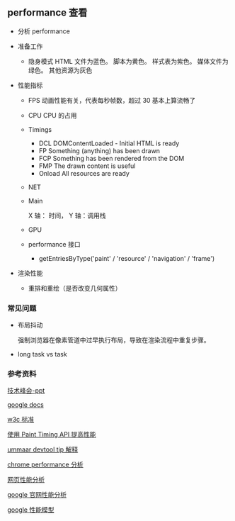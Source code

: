 ## performance 查看

- 分析 performance

- 准备工作

  - 隐身模式
    HTML 文件为蓝色。
    脚本为黄色。
    样式表为紫色。
    媒体文件为绿色。
    其他资源为灰色

- 性能指标

  - FPS 动画性能有关，代表每秒帧数，超过 30 基本上算流畅了

  - CPU CPU 的占用

  - Timings

    - DCL DOMContentLoaded - Initial HTML is ready
    - FP Something (anything) has been drawn
    - FCP Something has been rendered from the DOM
    - FMP The drawn content is useful
    - Onload All resources are ready

  - NET

  - Main

    X 轴： 时间， Y 轴：调用栈

  - GPU

  - performance 接口

    - getEntriesByType('paint' / 'resource' / 'navigation' / 'frame')

- 渲染性能

  - 重排和重绘（是否改变几何属性）

### 常见问题

- 布局抖动

  强制浏览器在像素管道中过早执行布局，导致在渲染流程中重复步骤。

- long task vs task

### 参考资料

[技术峰会-ppt](https://ppt.baomitu.com/d/fbd4a5f5)

[google docs](https://docs.google.com/document/d/1BR94tJdZLsin5poeet0XoTW60M0SjvOJQttKT-JK8HI/view#)

[w3c 标准](https://w3c.github.io/paint-timing/#first-contentful-paint)

[使用 Paint Timing API 提高性能](https://zhuanlan.zhihu.com/p/30389490)

[ummaar devtool tip 解释](https://umaar.com/dev-tips/195-updated-paint-markers/)

[chrome performance 分析](https://www.jianshu.com/p/d8795ff8e079)

[网页性能分析](https://www.jianshu.com/p/d8795ff8e079)

[google 官网性能分析](https://developers.google.com/web/tools/chrome-devtools/evaluate-performance/reference)

[google 性能模型](https://developers.google.com/web/fundamentals/performance/rail)
